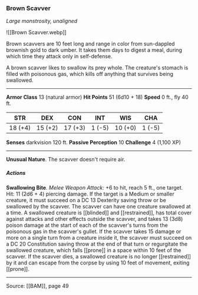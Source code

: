 ### Brown Scavver
_Large monstrosity, unaligned_

![[Brown Scavver.webp]]

Brown scavvers are 10 feet long and range in color from sun-dappled brownish gold to dark umber. It takes them days to digest a meal, during which time they attack only in self-defense.

A brown scavver likes to swallow its prey whole. The creature's stomach is filled with poisonous gas, which kills off anything that survives being swallowed.




---

**Armor Class** 13 (natural armor)
**Hit Points** 51 (6d10 + 18)
**Speed** 0 ft., fly 40 ft.

| STR     | DEX     | CON     | INT     | WIS     | CHA     |
|---------|---------|---------|---------|---------|---------|
| 18 (+4) | 15 (+2) | 17 (+3) | 1 (-5) | 10 (+0) | 1 (-5) |

**Senses** darkvision 120 ft.
**Passive Perception** 10
**Challenge** 4 (1,100 XP)

---

**Unusual Nature**. The scavver doesn't require air.

##### Actions
**Swallowing Bite**. _Melee Weapon Attack:_ +6 to hit, reach 5 ft., one target. Hit: 11 (2d6 + 4) piercing damage. If the target is a Medium or smaller creature, it must succeed on a DC 13 Dexterity saving throw or be swallowed by the scavver. The scavver can have one creature swallowed at a time. A swallowed creature is [[blinded]] and [[restrained]], has total cover against attacks and other effects outside the scavver, and takes 13 (3d8) poison damage at the start of each of the scavver's turns from the poisonous gas in the scavver's gullet. If the scavver takes 15 damage or more on a single turn from a creature inside it, the scavver must succeed on a DC 20 Constitution saving throw at the end of that turn or regurgitate the swallowed creature, which falls [[prone]] in a space within 10 feet of the scavver. If the scavver dies, a swallowed creature is no longer [[restrained]] by it and can escape from the corpse by using 10 feet of movement, exiting [[prone]].


---

Source: [[BAM]], page 49